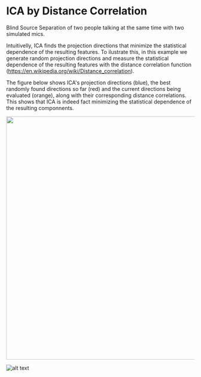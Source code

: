 # ICA by Distance Correlation
Blind Source Separation of two people talking at the same time with two simulated mics.

Intuitivelly, ICA finds the projection directions that minimize the statistical dependence of the resulting features. To ilustrate this, in this example we generate random projection directions and measure the statistical dependence of the resulting features with the distance correlation function (https://en.wikipedia.org/wiki/Distance_correlation).

The figure below shows ICA's projection directions (blue), the best randomly found directions so far (red) and the current directions being evaluated (orange), along with their corresponding distance correlations. This shows that ICA is indeed fact minimizing the statistical dependence of the resulting componnents.

  <img src="https://github.com/lopeLH/BlindSourceSeparation/blob/master/movie.gif?raw=true" width=650></img>

![alt text](https://github.com/lopeLH/BlindSourceSeparation/blob/master/movie.gif?raw=true)
